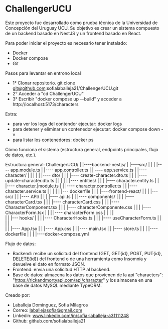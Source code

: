# ChallengerUCU

Este proyecto fue desarrollado como prueba técnica de la Universidad de Concepción del Uruguay UCU. 
Su objetivo es crear un sistema compuesto de un backend basado en NestJS y un frontend basado en React.

Para poder iniciar el proyecto es necesario  tener instalado: 
- Docker
- Docker compose
- Git

Pasos para levantar en entrono local
- 1° Clonar repositorio. git clone git@github.com:sofialaballeja21/ChallengerUCU.git
- 2° Acceder a "cd ChallengerUCU"
- 3° Escribir "docker compose up --build" y acceder a http://localhost:5173/characters

Extra:
 - para ver los logs del contendor ejecutar: docker logs <nombre del contendor>
 - para detener y eliminar un contenedor ejecutar: docker compose down -v
 - para listar los contenedores: docker ps

Cómo funciona el sistema (estructura general, endpoints principales, flujo de datos,
etc.).

Estructura general: 
ChallergerUCU/
|
|----backend-nestjs/ 
|                |----src/
|                |
|                |---- app.module.ts
|                |---- app.controller.ts
|                | ---- app.service.ts
|                |---- character/
|                |              |
|                |              |---- dto/
|                |              |              |---- create-character.dto.ts
|                |              |              |---- update-character.dto.ts
|                |              |
|                |              |---- entities/
|                |              |              |---- character.entity.ts
|                |              |---- character.|module.ts
|                |              |---- character.controller.ts
|                |              |---- character.service.ts
|                |
|                |
|                |--- dockerfile
|                |
|
|----frontend-react/
|                |
|                |--- src/
|                |      |---- API/
|                |      |        |---- api.ts
|                |      |---- components/
|                |      |               |---- characterCard.tsx
|                |      |               |---- characterCard.css
|                |      |               |---- CharacterComponent.tsx
|                |      |               |---- characterComponente.css
|                |      |               |---- CharacterForm.tsx
|                |      |               |---- characterForm.css
|                |      |               |        
|                |      |--- hooks/
|                |      |        |---- CharacterHooks.ts
|                |      |        |---- useCharacterForm.ts
|                |      |        |       
|                |      |---- App.tsx
|                |      |---- App.css
|                |      |---- main.tsx
|                |      |---- store.ts
|                |
|                |----dockerfile
|                |
|
|----docker-compose.yml

Flujo de datos:
- Backend: recibe un solicitud del frontend (GET, GET{id}, POST, PUT{id}, DELETE{id}) del frontend o de una herramienta como Insomnia y devuelve el dato en formato JSON. 
- Frontend: envia una solicitud HTTP al backend.
- Base de datos: almacena los datos que provienen de la api 
"characters": "https://rickandmortyapi.com/api/character" y los almacena en una base de datos MySQL mediante TypeORM.

Creado por:
- Laballeja Dominguez, Sofia Milagros
- Correo: laballejasofia@gmail.com
- Linkedin: www.linkedin.com/in/sofia-laballeja-a31111248
- Github: github.com/sofialaballeja21